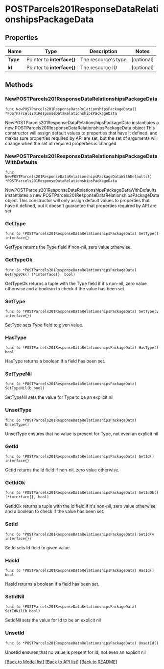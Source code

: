 # POSTParcels201ResponseDataRelationshipsPackageData

## Properties

Name | Type | Description | Notes
------------ | ------------- | ------------- | -------------
**Type** | Pointer to **interface{}** | The resource&#39;s type | [optional] 
**Id** | Pointer to **interface{}** | The resource ID | [optional] 

## Methods

### NewPOSTParcels201ResponseDataRelationshipsPackageData

`func NewPOSTParcels201ResponseDataRelationshipsPackageData() *POSTParcels201ResponseDataRelationshipsPackageData`

NewPOSTParcels201ResponseDataRelationshipsPackageData instantiates a new POSTParcels201ResponseDataRelationshipsPackageData object
This constructor will assign default values to properties that have it defined,
and makes sure properties required by API are set, but the set of arguments
will change when the set of required properties is changed

### NewPOSTParcels201ResponseDataRelationshipsPackageDataWithDefaults

`func NewPOSTParcels201ResponseDataRelationshipsPackageDataWithDefaults() *POSTParcels201ResponseDataRelationshipsPackageData`

NewPOSTParcels201ResponseDataRelationshipsPackageDataWithDefaults instantiates a new POSTParcels201ResponseDataRelationshipsPackageData object
This constructor will only assign default values to properties that have it defined,
but it doesn't guarantee that properties required by API are set

### GetType

`func (o *POSTParcels201ResponseDataRelationshipsPackageData) GetType() interface{}`

GetType returns the Type field if non-nil, zero value otherwise.

### GetTypeOk

`func (o *POSTParcels201ResponseDataRelationshipsPackageData) GetTypeOk() (*interface{}, bool)`

GetTypeOk returns a tuple with the Type field if it's non-nil, zero value otherwise
and a boolean to check if the value has been set.

### SetType

`func (o *POSTParcels201ResponseDataRelationshipsPackageData) SetType(v interface{})`

SetType sets Type field to given value.

### HasType

`func (o *POSTParcels201ResponseDataRelationshipsPackageData) HasType() bool`

HasType returns a boolean if a field has been set.

### SetTypeNil

`func (o *POSTParcels201ResponseDataRelationshipsPackageData) SetTypeNil(b bool)`

 SetTypeNil sets the value for Type to be an explicit nil

### UnsetType
`func (o *POSTParcels201ResponseDataRelationshipsPackageData) UnsetType()`

UnsetType ensures that no value is present for Type, not even an explicit nil
### GetId

`func (o *POSTParcels201ResponseDataRelationshipsPackageData) GetId() interface{}`

GetId returns the Id field if non-nil, zero value otherwise.

### GetIdOk

`func (o *POSTParcels201ResponseDataRelationshipsPackageData) GetIdOk() (*interface{}, bool)`

GetIdOk returns a tuple with the Id field if it's non-nil, zero value otherwise
and a boolean to check if the value has been set.

### SetId

`func (o *POSTParcels201ResponseDataRelationshipsPackageData) SetId(v interface{})`

SetId sets Id field to given value.

### HasId

`func (o *POSTParcels201ResponseDataRelationshipsPackageData) HasId() bool`

HasId returns a boolean if a field has been set.

### SetIdNil

`func (o *POSTParcels201ResponseDataRelationshipsPackageData) SetIdNil(b bool)`

 SetIdNil sets the value for Id to be an explicit nil

### UnsetId
`func (o *POSTParcels201ResponseDataRelationshipsPackageData) UnsetId()`

UnsetId ensures that no value is present for Id, not even an explicit nil

[[Back to Model list]](../README.md#documentation-for-models) [[Back to API list]](../README.md#documentation-for-api-endpoints) [[Back to README]](../README.md)



